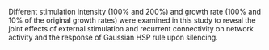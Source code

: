 Different stimulation intensity (100% and 200%) and growth rate (100% and 10% of the original growth rates) were examined in this study to reveal the joint effects of external stimulation and recurrent connectivity on network activity and the response of Gaussian HSP rule upon silencing.
